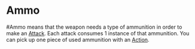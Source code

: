 # Ammo
#Ammo means that the weapon needs a type of ammunition in order to make an [Attack](../../../../../Game%20Procedures/Attack.md).
	Each attack consumes 1 instance of that ammunition. 
	You can pick up one piece of used ammunition with an [Action](../../../../../Game%20Procedures/Action.md).